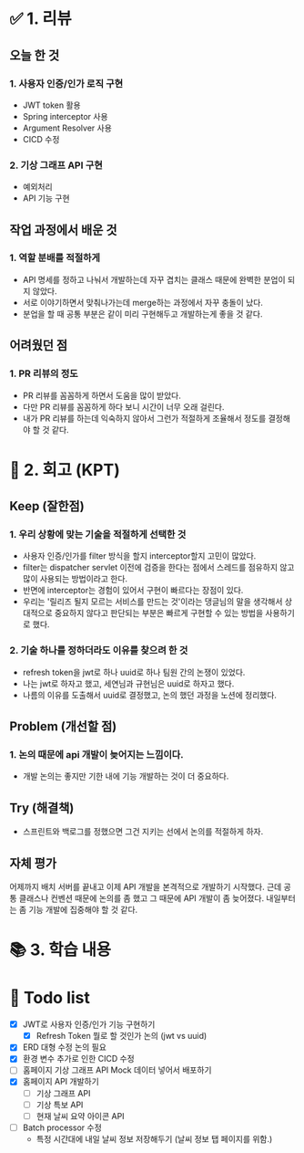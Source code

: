 # ✅ 1. 리뷰
## 오늘 한 것
### 1. 사용자 인증/인가 로직 구현
- JWT token 활용
- Spring interceptor 사용
- Argument Resolver 사용
- CICD 수정

### 2. 기상 그래프 API 구현
- 예외처리
- API 기능 구현

## 작업 과정에서 배운 것
### 1. 역할 분배를 적절하게
- API 명세를 정하고 나눠서 개발하는데 자꾸 겹치는 클래스 때문에 완벽한 분업이 되지 않았다. 
- 서로 이야기하면서 맞춰나가는데 merge하는 과정에서 자꾸 충돌이 났다.
- 분업을 할 때 공통 부분은 같이 미리 구현해두고 개발하는게 좋을 것 같다.

## 어려웠던 점
### 1. PR 리뷰의 정도
- PR 리뷰를 꼼꼼하게 하면서 도움을 많이 받았다.
- 다만 PR 리뷰를 꼼꼼하게 하다 보니 시간이 너무 오래 걸린다.
- 내가 PR 리뷰를 하는데 익숙하지 않아서 그런가 적절하게 조율해서 정도를 결정해야 할 것 같다.

# 🤔 2. 회고 (KPT)
## Keep (잘한점)
### 1. 우리 상황에 맞는 기술을 적절하게 선택한 것
- 사용자 인증/인가를 filter 방식을 할지 interceptor할지 고민이 많았다. 
- filter는 dispatcher servlet 이전에 검증을 한다는 점에서 스레드를 점유하지 않고 많이 사용되는 방법이라고 한다. 
- 반면에 interceptor는 경험이 있어서 구현이 빠르다는 장점이 있다. 
- 우리는 '릴리즈 될지 모르는 서비스를 만드는 것'이라는 댕글님의 말을 생각해서 상대적으로 중요하지 않다고 판단되는 부분은 
빠르게 구현할 수 있는 방법을 사용하기로 했다. 

### 2. 기술 하나를 정하더라도 이유를 찾으려 한 것
- refresh token을 jwt로 하나 uuid로 하나 팀원 간의 논쟁이 있었다. 
- 나는 jwt로 하자고 했고, 세연님과 규현님은 uuid로 하자고 했다. 
- 나름의 이유를 도출해서 uuid로 결정했고, 논의 했던 과정을 노션에 정리했다. 

## Problem (개선할 점)
### 1. 논의 때문에 api 개발이 늦어지는 느낌이다. 
- 개발 논의는 좋지만 기한 내에 기능 개발하는 것이 더 중요하다. 

## Try (해결책)
- 스프린트와 백로그를 정했으면 그건 지키는 선에서 논의를 적절하게 하자. 

## 자체 평가
어제까지 배치 서버를 끝내고 이제 API 개발을 본격적으로 개발하기 시작했다. 근데 공통 클래스나 컨벤션 때문에 논의를 좀 했고 
그 때문에 API 개발이 좀 늦어졌다. 내일부터는 좀 기능 개발에 집중해야 할 것 같다. 

# 📚 3. 학습 내용

# 💁‍ Todo list
- [x] JWT로 사용자 인증/인가 기능 구현하기
  - [x] Refresh Token 뭘로 할 것인가 논의 (jwt vs uuid)
- [x] ERD 대형 수정 논의 필요
- [x] 환경 변수 추가로 인한 CICD 수정
- [ ] 홈페이지 기상 그래프 API Mock 데이터 넣어서 배포하기
- [x] 홈페이지 API 개발하기
  - [ ] 기상 그래프 API
  - [ ] 기상 특보 API
  - [ ] 현재 날씨 요약 아이콘 API
- [ ] Batch processor 수정 
  - 특정 시간대에 내일 날씨 정보 저장해두기 (날씨 정보 탭 페이지를 위함.)